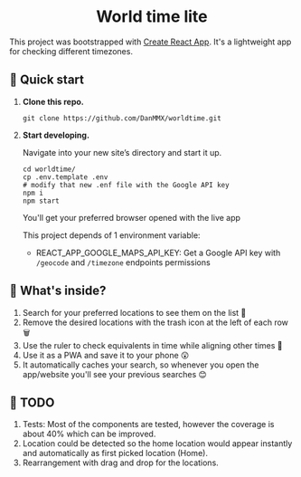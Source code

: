 <h1 align="center">
  World time lite
</h1>

This project was bootstrapped with [Create React App](https://github.com/facebook/create-react-app). It's a lightweight app for checking different timezones.

## 🚀 Quick start

1.  **Clone this repo.**

    ```shell
    git clone https://github.com/DanMMX/worldtime.git
    ```

1.  **Start developing.**

    Navigate into your new site’s directory and start it up.

    ```shell
    cd worldtime/
    cp .env.template .env
    # modify that new .enf file with the Google API key
    npm i
    npm start
    ```

    You'll get your preferred browser opened with the live app

    This project depends of 1 environment variable:

    - REACT_APP_GOOGLE_MAPS_API_KEY: Get a Google API key with `/geocode` and `/timezone` endpoints permissions

## 🧐 What's inside?

1. Search for your preferred locations to see them on the list 🔎
1. Remove the desired locations with the trash icon at the left of each row 🗑️
1. Use the ruler to check equivalents in time while aligning other times 📏
1. Use it as a PWA and save it to your phone 😲
1. It automatically caches your search, so whenever you open the app/website you'll see your previous searches 😊

## 📝 TODO

1. Tests: Most of the components are tested, however the coverage is about 40% which can be improved.
1. Location could be detected so the home location would appear instantly and automatically as first picked location (Home).
1. Rearrangement with drag and drop for the locations.
